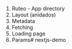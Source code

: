 1. Ruteo - App directory
2. Layout (anidados)
3. Metadata
4. Fetching
5. Loading page
6. Params# nextjs-demo
